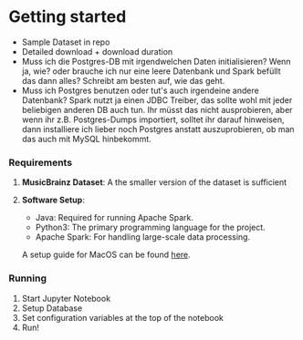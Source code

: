 # Getting started

- Sample Dataset in repo
- Detailed download + download duration
- Muss ich die Postgres-DB mit irgendwelchen Daten initialisieren? Wenn ja, wie? oder brauche ich nur eine leere Datenbank und Spark befüllt das dann alles? Schreibt am besten auf, wie das geht. 
- Muss ich Postgres benutzen oder tut's auch irgendeine andere Datenbank? Spark nutzt ja einen JDBC Treiber, das sollte wohl mit jeder beliebigen anderen DB auch tun. Ihr müsst das nicht ausprobieren, aber wenn ihr z.B. Postgres-Dumps importiert, solltet ihr darauf hinweisen, dann installiere ich lieber noch Postgres anstatt auszuprobieren, ob man das auch mit MySQL hinbekommt. 

### Requirements

1. **MusicBrainz Dataset**: A the smaller version of the dataset is sufficient
2. **Software Setup**:
   - Java: Required for running Apache Spark.
   - Python3: The primary programming language for the project.
   - Apache Spark: For handling large-scale data processing. 

   A setup guide for MacOS can be found [here](https://gist.github.com/daniel-vera-g/2c3deb6f7c0574698ac5c32a4d9913ca).

### Running

1. Start Jupyter Notebook
2. Setup Database
2. Set configuration variables at the top of the notebook
3. Run!
